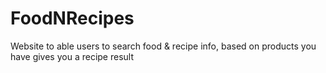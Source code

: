 # FoodNRecipes
Website to able users to search food &amp; recipe info, based on products you have gives you a recipe result
